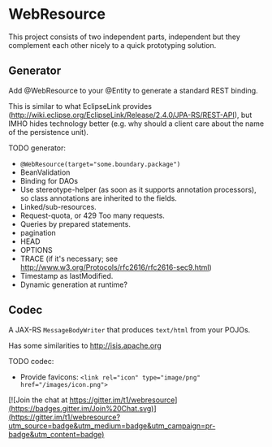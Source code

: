 # WebResource

This project consists of two independent parts, independent but they complement each other nicely to a quick prototyping solution.

## Generator

Add @WebResource to your @Entity to generate a standard REST binding.

This is similar to what EclipseLink provides (http://wiki.eclipse.org/EclipseLink/Release/2.4.0/JPA-RS/REST-API), but IMHO hides technology better (e.g. why should a client care about the name of the persistence unit).

TODO generator:
* `@WebResource(target="some.boundary.package")`
* BeanValidation
* Binding for DAOs
* Use stereotype-helper (as soon as it supports annotation processors), so class annotations are inherited to the fields.
* Linked/sub-resources.
* Request-quota, or 429 Too many requests.
* Queries by prepared statements.
* pagination
* HEAD
* OPTIONS
* TRACE (if it's necessary; see http://www.w3.org/Protocols/rfc2616/rfc2616-sec9.html)
* Timestamp as lastModified.
* Dynamic generation at runtime?

## Codec

A JAX-RS `MessageBodyWriter` that produces `text/html` from your POJOs.

Has some similarities to http://isis.apache.org

TODO codec:
* Provide favicons: `<link rel="icon" type="image/png" href="/images/icon.png">`


[![Join the chat at https://gitter.im/t1/webresource](https://badges.gitter.im/Join%20Chat.svg)](https://gitter.im/t1/webresource?utm_source=badge&utm_medium=badge&utm_campaign=pr-badge&utm_content=badge)

